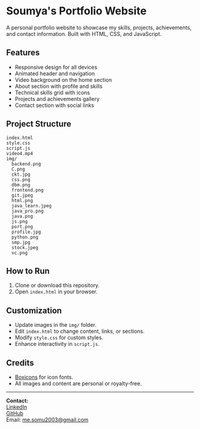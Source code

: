# Soumya's Portfolio Website

A personal portfolio website to showcase my skills, projects, achievements, and contact information. Built with HTML, CSS, and JavaScript.

## Features

- Responsive design for all devices
- Animated header and navigation
- Video background on the home section
- About section with profile and skills
- Technical skills grid with icons
- Projects and achievements gallery
- Contact section with social links

## Project Structure

```
index.html
style.css
script.js
video4.mp4
img/
  backend.png
  C.png
  ckt.jpg
  css.png
  dbm.png
  frontend.png
  git.jpeg
  html.png
  java_learn.jpeg
  java_pro.png
  java.png
  js.png
  port.png
  profile.jpg
  python.png
  smp.jpg
  stock.jpeg
  vc.png
```

## How to Run

1. Clone or download this repository.
2. Open `index.html` in your browser.

## Customization

- Update images in the `img/` folder.
- Edit `index.html` to change content, links, or sections.
- Modify `style.css` for custom styles.
- Enhance interactivity in `script.js`.

## Credits

- [Boxicons](https://boxicons.com/) for icon fonts.
- All images and content are personal or royalty-free.

---

**Contact:**  
[LinkedIn](https://www.linkedin.com/in/soumya-nandi-7a0347249/)  
[GitHub](https://github.com/Somu-nandi)  
Email: me.somu2003@gmail.com
